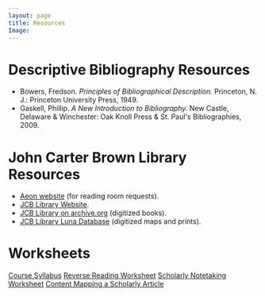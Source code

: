 ```yaml
---
layout: page
title: Resources
Image:
---
```


# Descriptive Bibliography Resources
* Bowers, Fredson. *Principles of Bibliographical Description.* Princeton, N. J.: Princeton University Press, 1949.
* Gaskell, Phillip. *A New Introduction to Bibliography.* New Castle, Delaware & Winchester: Oak Knoll Press & St. Paul's Bibliographies, 2009.

# John Carter Brown Library Resources
* [Aeon website](https://jcbl.aeon.atlas-sys.com/aeon.dll) (for reading room requests).
* [JCB Library Website](https://www.brown.edu/academics/libraries/john-carter-brown/).
* [JCB Library on archive.org](https://archive.org/details/JohnCarterBrownLibrary) (digitized books).
* [JCB Library Luna Database](https://jcb.lunaimaging.com/luna/servlet/allCollections) (digitized maps and prints).

# Worksheets
[Course Syllabus](./pdf/BookHistorySyllabusSpring2019.pdf)
[Reverse Reading Worksheet](https://docs.google.com/document/d/1FP-nKyqed5Mv-LaU3rFCebSIxDG8bfKzHTZeQAEnJMk/edit)
[Scholarly Notetaking Worksheet](https://docs.google.com/document/d/1tWTlvAqcI_OvgIKl3ZWHZxF_ZV2A8QJ-jtt7xD5kTPY/edit)
[Content Mapping a Scholarly Article](https://docs.google.com/document/d/14Hp_n_fmq9zocIsg0mGtwuWRtLZaj4LmndIJq5QSq3Y/edit)

